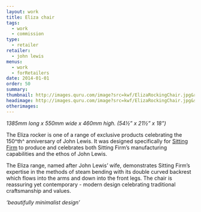 ```yaml
---
layout: work
title: Eliza chair
tags:
  - work
  - commission
type:
  - retailer
retailer:
  - john lewis
menus:
  - work
  - forRetailers
date: 2014-01-01
order: 50
summary: 
thumbnail: http://images.quru.com/image?src=kwf/ElizaRockingChair.jpg&right=0.95&bottom=0.94688&left=0.0625&top=0.05938&width=175&height=175
headimage: http://images.quru.com/image?src=kwf/ElizaRockingChair.jpg&strip=1
otherimages:
---
```

_1385mm long x 550mm wide x 460mm high. (54&frac12;” x 21&frac12;” x 18”)_

The Eliza rocker is one of a range of exclusive products celebrating the 150^th^ anniversary of John Lewis. It was designed specifically for [Sitting Firm](http://sittingfirm.co.uk) to produce and celebrates both Sitting Firm’s manufacturing capabilities and the ethos of John Lewis.

The Eliza range, named after John Lewis’ wife, demonstrates Sitting Firm’s expertise in the methods of steam bending with its double curved backrest which flows into the arms and down into the front legs. The chair is reassuring yet contemporary - modern design celebrating traditional craftsmanship and values.

*‘beautifully minimalist design’*
